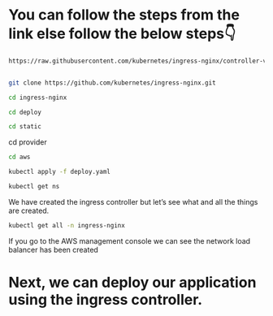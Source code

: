 # You can follow the steps from the  link else follow the below steps👇

```sh
https://raw.githubusercontent.com/kubernetes/ingress-nginx/controller-v1.8.2/deploy/static/provider/aws/
```


```sh

git clone https://github.com/kubernetes/ingress-nginx.git
```
```sh
cd ingress-nginx
```
```sh
cd deploy
```
```sh
cd static
```
cd provider
```sh
cd aws
```
```sh
kubectl apply -f deploy.yaml
```
 ```sh
kubectl get ns
```
We have created the ingress controller but let’s see what and all the things are created.
```sh
kubectl get all -n ingress-nginx
```
If you go to the AWS management console we can see the network load balancer has been created

# Next, we can deploy our application using the ingress controller.




